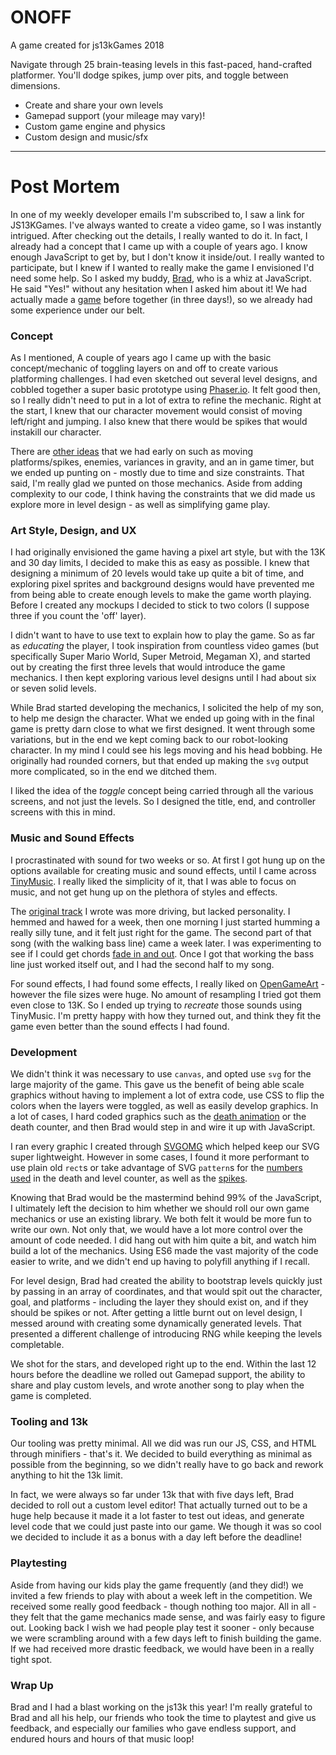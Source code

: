 ONOFF
=====

A game created for js13kGames 2018

Navigate through 25 brain-teasing levels in this fast-paced, hand-crafted platformer. You'll dodge spikes, jump over pits, and toggle between dimensions.

- Create and share your own levels
- Gamepad support (your mileage may vary)!
- Custom game engine and physics
- Custom design and music/sfx

---

Post Mortem
===========

In one of my weekly developer emails I'm subscribed to, I saw a link for JS13KGames. I've always wanted to create a video game, so I was instantly intrigued. After checking out the details, I really wanted to do it. In fact, I already had a concept that I came up with a couple of years ago. I know enough JavaScript to get by, but I don't know it inside/out. I really wanted to participate, but I knew if I wanted to really make the game I envisioned I'd need some help. So I asked my buddy, [Brad](https://github.com/braddunbar), who is a whiz at JavaScript. He said "Yes!" without any hesitation when I asked him about it! We had actually made a [game](https://game.getharvest.com/) before together (in three days!), so we already had some experience under our belt.

### Concept

As I mentioned, A couple of years ago I came up with the basic concept/mechanic of toggling layers on and off to create various platforming challenges. I had even sketched out several level designs, and cobbled together a super basic prototype using [Phaser.io](http://phaser.io/). It felt good then, so I really didn't need to put in a lot of extra to refine the mechanic. Right at the start, I knew that our character movement would consist of moving left/right and jumping. I also knew that there would be spikes that would instakill our character.

There are [other ideas](https://github.com/starzonmyarmz/js13k-2018/projects/1) that we had early on such as moving platforms/spikes, enemies, variances in gravity, and an in game timer, but we ended up punting on - mostly due to time and size constraints. That said, I'm really glad we punted on those mechanics. Aside from adding complexity to our code, I think having the constraints that we did made us explore more in level design - as well as simplifying game play.

### Art Style, Design, and UX

I had originally envisioned the game having a pixel art style, but with the 13K and 30 day limits, I decided to make this as easy as possible. I knew that designing a minimum of 20 levels would take up quite a bit of time, and exploring pixel sprites and background designs would have prevented me from being able to create enough levels to make the game worth playing. Before I created any mockups I decided to stick to two colors (I suppose three if you count the 'off' layer).

I didn't want to have to use text to explain how to play the game. So as far as _educating_ the player, I took inspiration from countless video games (but specifically Super Mario World, Super Metroid, Megaman X), and started out by creating the first three levels that would introduce the game mechanics. I then kept exploring various level designs until I had about six or seven solid levels.

While Brad started developing the mechanics, I solicited the help of my son, to help me design the character. What we ended up going with in the final game is pretty darn close to what we first designed. It went through some variations, but in the end we kept coming back to our robot-looking character. In my mind I could see his legs moving and his head bobbing. He originally had rounded corners, but that ended up making the `svg` output more complicated, so in the end we ditched them.

I liked the idea of the _toggle_ concept being carried through all the various screens, and not just the levels. So I designed the title, end, and controller screens with this in mind.

### Music and Sound Effects

I procrastinated with sound for two weeks or so. At first I got hung up on the options available for creating music and sound effects, until I came across [TinyMusic](https://github.com/kevincennis/TinyMusic). I really liked the simplicity of it, that I was able to focus on music, and not get hung up on the plethora of styles and effects.

The [original track](http://jsfiddle.net/0k6tLnfd/8/) I wrote was more driving, but lacked personality. I hemmed and hawed for a week, then one morning I just started humming a really silly tune, and it felt just right for the game. The second part of that song (with the walking bass line) came a week later. I was experimenting to see if I could get chords [fade in and out](https://github.com/starzonmyarmz/js13k-2018/blob/gh-pages/src/sound.js#L327-L351). Once I got that working the bass line just worked itself out, and I had the second half to my song.

For sound effects, I had found some effects, I really liked on [OpenGameArt](https://opengameart.org/) - however the file sizes were huge. No amount of resampling I tried got them even close to 13K. So I ended up trying to _recreate_ those sounds using TinyMusic. I'm pretty happy with how they turned out, and think they fit the game even better than the sound effects I had found.

### Development

We didn't think it was necessary to use `canvas`, and opted use `svg` for the large majority of the game. This gave us the benefit of being able scale graphics without having to implement a lot of extra code, use CSS to flip the colors when the layers were toggled, as well as easily develop graphics. In a lot of cases, I hard coded graphics such as the [death animation](https://github.com/starzonmyarmz/js13k-2018/blob/gh-pages/index.html#L135-L159) or the death counter, and then Brad would step in and wire it up with JavaScript.

I ran every graphic I created through [SVGOMG](https://jakearchibald.github.io/svgomg/) which helped keep our SVG super lightweight. However in some cases, I found it more performant to use plain old `rect`s or take advantage of SVG `pattern`s for the [numbers used](https://github.com/starzonmyarmz/js13k-2018/blob/gh-pages/index.html#L107-L118) in the death and level counter, as well as the [spikes](https://github.com/starzonmyarmz/js13k-2018/blob/gh-pages/index.html#L80-L93).

Knowing that Brad would be the mastermind behind 99% of the JavaScript, I ultimately left the decision to him whether we should roll our own game mechanics or use an existing library. We both felt it would be more fun to write our own. Not only that, we would have a lot more control over the amount of code needed. I did hang out with him quite a bit, and watch him build a lot of the mechanics. Using ES6 made the vast majority of the code easier to write, and we didn't end up having to polyfill anything if I recall.

For level design, Brad had created the ability to bootstrap levels quickly just by passing in an array of coordinates, and that would spit out the character, goal, and platforms - including the layer they should exist on, and if they should be spikes or not. After getting a little burnt out on level design, I messed around with creating some dynamically generated levels. That presented a different challenge of introducing RNG while keeping the levels completable.

We shot for the stars, and developed right up to the end. Within the last 12 hours before the deadline we rolled out Gamepad support, the ability to share and play custom levels, and wrote another song to play when the game is completed.

### Tooling and 13k

Our tooling was pretty minimal. All we did was run our JS, CSS, and HTML through minifiers - that's it. We decided to build everything as minimal as possible from the beginning, so we didn't really have to go back and rework anything to hit the 13k limit.

In fact, we were always so far under 13k that with five days left, Brad decided to roll out a custom level editor! That actually turned out to be a huge help because it made it a lot faster to test out ideas, and generate level code that we could just paste into our game. We though it was so cool we decided to include it as a bonus with a day left before the deadline!

### Playtesting

Aside from having our kids play the game frequently (and they did!) we invited a few friends to play with about a week left in the competition. We received some really good feedback - though nothing too major. All in all - they felt that the game mechanics made sense, and was fairly easy to figure out. Looking back I wish we had people play test it sooner - only because we were scrambling around with a few days left to finish building the game. If we had received more drastic feedback, we would have been in a really tight spot.

### Wrap Up

Brad and I had a blast working on the js13k this year! I'm really grateful to Brad and all his help, our friends who took the time to playtest and give us feedback, and especially our families who gave endless support, and endured hours and hours of that music loop!
